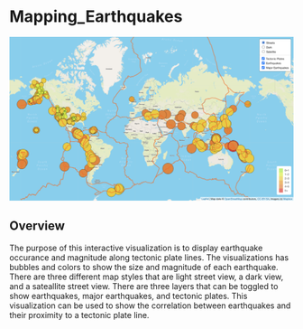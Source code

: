 # Mapping_Earthquakes
![Image of Finished Map](earthquakeMap.png)
## Overview
The purpose of this interactive visualization is to display earthquake occurance and magnitude along tectonic plate lines. The visualizations has bubbles and colors to show the size and magnitude of each earthquake. There are three different map styles that are light street view, a dark view, and a sateallite street view. There are three layers that can be toggled to show earthquakes, major earthquakes, and tectonic plates. This visualization can be used to show the correlation between earthquakes and their proximity to a tectonic plate line.